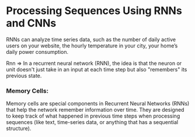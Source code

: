 # Processing Sequences Using RNNs and CNNs
RNNs can analyze time series data, such as the number of daily active users on your website, 
the hourly temperature in your city, your home’s daily power consumption.

Rnn => In a recurrent neural network (RNN), the idea is that the neuron or unit doesn't just take in an input at each time step but also "remembers" its previous state. 

### Memory Cells:

Memory cells are special components in Recurrent Neural Networks (RNNs) that help the network remember information over time. They are designed to keep track of what happened in previous time steps when processing sequences (like text, time-series data, or anything that has a sequential structure).
